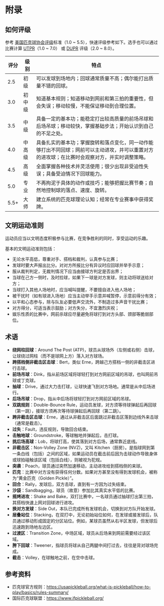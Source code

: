 # 附录

## 如何评级

参考 [美国匹克球协会评级](https://usapickleball.org/tournaments/tournament-player-ratings/player-skill-rating-definitions/)标准（1.0 ~ 5.5），快速评级参考如下。选手也可以通过比赛计算 [UTPR](https://usapickleball.org/tournaments/tournament-player-ratings/)（1.0 ~ 7.0） 或 [DUPR](https://mydupr.com) 评级（2.0 ~ 8.0）。

评分 | 级别 | 特点
--- | --- | ---
2.5 | 初级 | 可以发球到场地内；回球通常质量不高；偶尔能打出质量不错的回球。
3.0 | 初中级 | 知道基本规则；知道移动到网前和第三拍的重要性，但会失误；移动较慢，不能保证移动到合理位置。
3.5 | 中级 | 具备一定的基本功；能稳定打出较高质量的前场吊球和后场吊球；移动较快，掌握基础步法；开始认识到自己的不足之处。
4.0 | 中高级 | 具备扎实的基本功；掌握旋转和落点变化，同一动作能够打出不同回球；网前可以主动进攻，并可以重置对方的进攻球；在比赛时会观察对方，并实时调整策略。
4.5 | 高级 | 全面掌握各种技术并灵活使用；很少出现非受迫性失误；具备受迫情况下回球能力。
5.0 | 专业 | 不再拘泥于具体的动作或技巧；能够把握比赛节奏；自然地控制球的落点、速度、旋转。
5.5+ | 大师 | 建立系统的匹克球理论认知；经常在专业赛事中获得奖牌。

## 文明运动准则

运动员应当以文明态度积极参与比赛，在竞争胜利的同时，享受运动的乐趣。

基本的文明运动准则包括：

* 无论水平高低，尊重对手、搭档和裁判，认真参与比赛；
* 发球时要大声报出比分。对对方所报比分有异议时应回球并举手示意；
* 服从裁判判定，无裁判情况下应当由接球方判定是否出界；
* 当球在己方一侧时，及时捡球，如果下一球是对方发球，则主动将球送给对方；
* 当球打入其他人场地时，应当喊叫提醒，不要擅自进入他人场地；
* 被干扰时（如有球进入场地）应当主动举手示意并喊暂停，示意前得分有效；
* 以平和心态参与，除与队友必要低声交流外，不制造过多声音干扰比赛；
* 对方得分，可适当表示鼓励；对方失分，不宜激烈庆祝；
* 娱乐性质的比赛中，网前杀球应尽量避免将球打到对方头部、颈部等脆弱部位。

## 术语

* **绕网柱回球**：Around The Post (ATP)，球员从球场外（左侧或右侧）击球，让球绕过网柱（而不是球网上方）落入对方球场。
* **跨搭档侧非截击区击球**：Bert，类似 Erne，跨越己方搭档一侧的非截击区进行击球。
* **前场吊球**：Dink，指从前场区域将球轻打到对方网前区域的吊球，也叫网前吊球或丁克球。
* **抽球**：Drive，通过大力击打球，让球快速飞到对方场地。通常是从中后场进行。
* **后场吊球**：Drop，指从中后场将球轻打到对方网前区域的吊球。
* **双跳规则**：Double-Bounce Rule，运动员发球，对方须等待球弹起后再回球（第一跳），接球方须再次等待球弹起后再回球（第二跳）。
* **跨非截击区击球**：Erne，通过从非截击区后面跳过非截击区落到边线外来击球（通常是截击）。
* **过失**：Fault，违反规则，导致回合结束。
* **击触地球**：Groundstroke，等球触地并弹起后，击打球。
* **挑后场高球**：Lob，将球打高，使其落到对方后场，通常靠近底线。
* **非截击区**：Non-Volley Zone (NVZ)，又叫 Kitchen（厨房）。是指球网到第一条白线（包括）之间的区域，如果运动员在截击前后因为击球动作导致身体或球拍碰触该区域（包括白线），则被视为犯规。
* **突袭**：Poach，球员通过突然加速移动，主动进攻给到搭档侧的来球。
* **匹克**：比赛中对方没有获得任何分数。如果对方甚至没有得到发球机会，被称为“黄金匹克（Golden Pickle）”。
* **回合**：Rally，发球后，双方击球，直到有一方因为过失结束。
* **沙袋**：Sandbagging，球员（故意）参加比其真实水平低的比赛。
* **摇烤进攻**：Shake and Bake，双打比赛中，一名球员通过抽球打出第三拍，其搭档快速上网对回球进行进攻。
* **换对方发球**：Side Out，本队已完成所有发球机会，切换到对方队开始发球。
* **层叠站位**：Stacking，在双打中，无论初始站位如何，在发球或接发球后，队员通过移动形成固定的分区站位。例如，某球员虽然从右半区发球，但发球后迅速跑到场地左边区。
* **过渡区**：Transition Zone，中场区域，球员从后场来到网前需要经过该区域。
* **胯下回球**：Tweener，指球员将球从自己两腿中间打过去，往往是背对球场完成。
* **截击**：Volley，在球触地之前，在空中击球。

## 参考资料

* 匹克球官方规则：https://usapickleball.org/what-is-pickleball/how-to-play/basics/rules-summary/
* 国际匹克球联盟：https://www.ifpickleball.org/